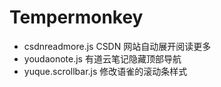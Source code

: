 # Tempermonkey

- csdnreadmore.js  CSDN 网站自动展开阅读更多
- youdaonote.js 有道云笔记隐藏顶部导航
- yuque.scrollbar.js 修改语雀的滚动条样式